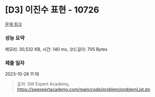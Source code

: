 # [D3] 이진수 표현 - 10726 

[문제 링크](https://swexpertacademy.com/main/code/problem/problemDetail.do?contestProbId=AXRSXf_a9qsDFAXS) 

### 성능 요약

메모리: 30,532 KB, 시간: 140 ms, 코드길이: 705 Bytes

### 제출 일자

2023-10-28 11:16



> 출처: SW Expert Academy, https://swexpertacademy.com/main/code/problem/problemList.do